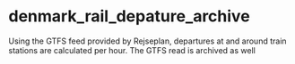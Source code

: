 # denmark_rail_depature_archive
 Using the GTFS feed provided by Rejseplan, departures at and around train stations are calculated per hour. The GTFS read is archived as well
